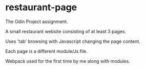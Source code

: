 # restaurant-page

The Odin Project assignment. 

A small restaurant website consisting of at least 3 pages.

Uses 'tab' browsing with Javascript changing the page content.

Each page is a different module/Js file.

Webpack used for the first time by me along with modules. 
